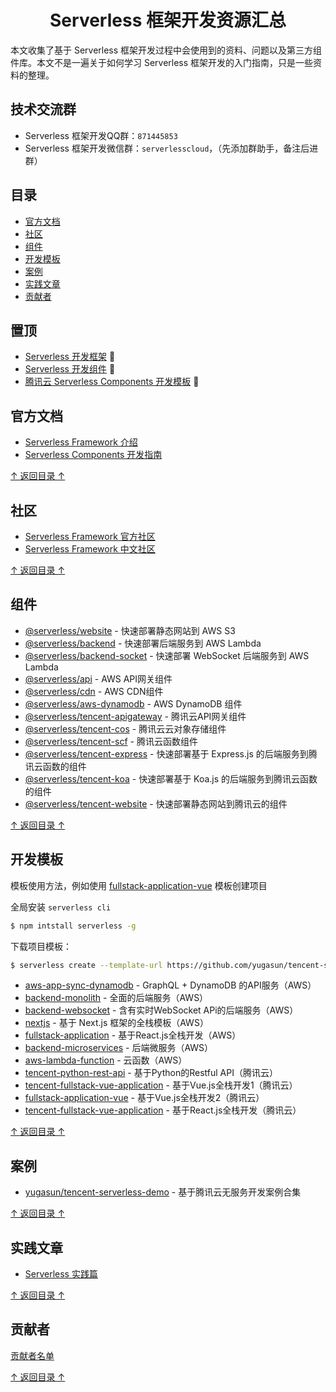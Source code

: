 <h1 align="center">Serverless 框架开发资源汇总</h1>

本文收集了基于 Serverless 框架开发过程中会使用到的资料、问题以及第三方组件库。本文不是一遍关于如何学习 Serverless 框架开发的入门指南，只是一些资料的整理。

## 技术交流群

- Serverless 框架开发QQ群：`871445853`
- Serverless 框架开发微信群：`serverlesscloud`，（先添加群助手，备注后进群）

## 目录

- [官方文档](#官方文档)
- [社区](#社区)
- [组件](#组件)
- [开发模板](#开发模板)
- [案例](#案例)
- [实践文章](#实践文章)
- [贡献者](#贡献者)

## 置顶

- [Serverless 开发框架](https://github.com/serverless/serverless) 💯
- [Serverless 开发组件](https://github.com/serverless/components) 💯
- [腾讯云 Serverless Components 开发模板](https://github.com/yugasun/serverless-component-template) 💯

## 官方文档

- [Serverless Framework 介绍](https://serverless.com/framework/docs/)
- [Serverless Components 开发指南](https://serverless.com/blog/what-are-serverless-components-how-use/)

[↑ 返回目录 ↑](#目录)

## 社区

- [Serverless Framework 官方社区](https://serverless.com/blog/)
- [Serverless Framework 中文社区](https://serverlesscloud.cn)

[↑ 返回目录 ↑](#目录)

## 组件

- [@serverless/website](https://github.com/serverless-components/website) - 快速部署静态网站到 AWS S3
- [@serverless/backend](https://github.com/serverless-components/backend) - 快速部署后端服务到 AWS Lambda
- [@serverless/backend-socket](https://github.com/serverless-components/backend-socket) - 快速部署 WebSocket 后端服务到 AWS Lambda
- [@serverless/api](https://github.com/serverless-components/api) - AWS API网关组件
- [@serverless/cdn](https://github.com/serverless-components/cdn) - AWS CDN组件
- [@serverless/aws-dynamodb](https://github.com/serverless-components/aws-dynamodb) - AWS DynamoDB 组件
- [@serverless/tencent-apigateway](https://github.com/serverless-components/tencent-apigateway) - 腾讯云API网关组件
- [@serverless/tencent-cos](https://github.com/serverless-components/tencent-cos) - 腾讯云云对象存储组件
- [@serverless/tencent-scf](https://github.com/serverless-components/tencent-scf) - 腾讯云函数组件
- [@serverless/tencent-express](https://github.com/serverless-components/tencent-express) - 快速部署基于 Express.js 的后端服务到腾讯云函数的组件
- [@serverless/tencent-koa](https://github.com/serverless-components/tencent-koa) - 快速部署基于 Koa.js 的后端服务到腾讯云函数的组件
- [@serverless/tencent-website](https://github.com/serverless-components/website) - 快速部署静态网站到腾讯云的组件

[↑ 返回目录 ↑](#目录)


## 开发模板

模板使用方法，例如使用 [fullstack-application-vue](https://github.com/yugasun/tencent-serverless-demo/tree/master/fullstack-application-vue) 模板创建项目

全局安装 `serverless cli`

```bash
$ npm intstall serverless -g
```

下载项目模板：

```bash
$ serverless create --template-url https://github.com/yugasun/tencent-serverless-demo/tree/master/fullstack-application-vue
```

- [aws-app-sync-dynamodb](https://github.com/serverless/components/tree/master/templates/aws-app-sync-dynamodb) - GraphQL + DynamoDB 的API服务（AWS）
- [backend-monolith](https://github.com/serverless/components/tree/master/templates/backend-monolith) - 全面的后端服务（AWS）
- [backend-websocket](https://github.com/serverless/components/tree/master/templates/backend-websocket) - 含有实时WebSocket APi的后端服务（AWS）
- [nextjs](https://github.com/serverless/components/tree/master/templates/website) - 基于 Next.js 框架的全栈模板（AWS）
- [fullstack-application](https://github.com/serverless/components/tree/master/templates/fullstack-application) - 基于React.js全栈开发（AWS）
- [backend-microservices](https://github.com/serverless/components/tree/master/templates/backend-microservices) - 后端微服务（AWS）
- [aws-lambda-function](https://github.com/serverless/components/tree/master/templates/aws-lambda-function) - 云函数（AWS）
- [tencent-python-rest-api](https://github.com/serverless/components/tree/master/templates/tencent-python-rest-api) - 基于Python的Restful API（腾讯云）
- [tencent-fullstack-vue-application](https://github.com/serverless/components/tree/master/templates/tencent-fullstack-vue-application) - 基于Vue.js全栈开发1（腾讯云）
- [fullstack-application-vue](https://github.com/yugasun/tencent-serverless-demo/tree/master/fullstack-application-vue) - 基于Vue.js全栈开发2（腾讯云）
- [tencent-fullstack-vue-application](https://github.com/serverless/components/tree/master/templates/tencent-fullstack-vue-application) - 基于React.js全栈开发（腾讯云）

[↑ 返回目录 ↑](#目录)

## 案例

- [yugasun/tencent-serverless-demo](https://github.com/yugasun/tencent-serverless-demo) - 基于腾讯云无服务开发案例合集

[↑ 返回目录 ↑](#目录)

## 实践文章

- [Serverless 实践篇](https://juejin.im/user/583b9227ac502e006c25d1a7/posts)

[↑ 返回目录 ↑](#目录)

## 贡献者

[贡献者名单](https://github.com/yugasun/awesome-serverless-framework/graphs/contributors)

[↑ 返回目录 ↑](#目录)
